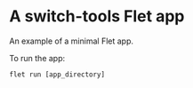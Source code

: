 # A switch-tools Flet app

An example of a minimal Flet app.

To run the app:

```
flet run [app_directory]
```